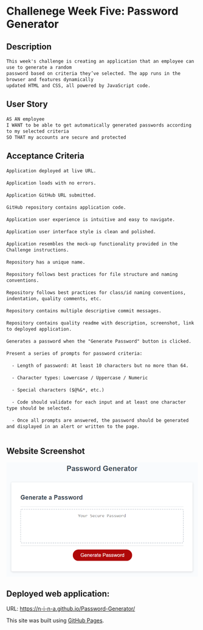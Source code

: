 # Challenege Week Five: Password Generator

## Description
```
This week's challenge is creating an application that an employee can use to generate a random 
password based on criteria they’ve selected. The app runs in the browser and features dynamically 
updated HTML and CSS, all powered by JavaScript code.
```

## User Story
```
AS AN employee
I WANT to be able to get automatically generated passwords according to my selected criteria
SO THAT my accounts are secure and protected
```

## Acceptance Criteria 
```
Application deployed at live URL.

Application loads with no errors.

Application GitHub URL submitted.

GitHub repository contains application code.

Application user experience is intuitive and easy to navigate.

Application user interface style is clean and polished.

Application resembles the mock-up functionality provided in the Challenge instructions.

Repository has a unique name.

Repository follows best practices for file structure and naming conventions.

Repository follows best practices for class/id naming conventions, indentation, quality comments, etc.

Repository contains multiple descriptive commit messages.

Repository contains quality readme with description, screenshot, link to deployed application.

Generates a password when the "Generate Password" button is clicked.

Present a series of prompts for password criteria:

  - Length of password: At least 10 characters but no more than 64.

  - Character types: Lowercase / Uppercase / Numeric

  - Special characters ($@%&*, etc.)

  - Code should validate for each input and at least one character type should be selected.

  - Once all prompts are answered, the password should be generated and displayed in an alert or written to the page.
  

```
## Website Screenshot
![](assets/images/05-javascript-challenge-demo.png)

## Deployed web application: 
URL: https://n-i-n-a.github.io/Password-Generator/ 

This site was built using [GitHub Pages](https://pages.github.com/).
